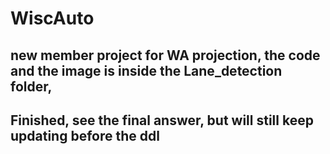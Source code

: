 # WiscAuto
 ## new member project for WA projection, the code and the image is inside the Lane_detection folder, 
   
 ## Finished, see the final answer, but will still keep updating before the ddl


 
